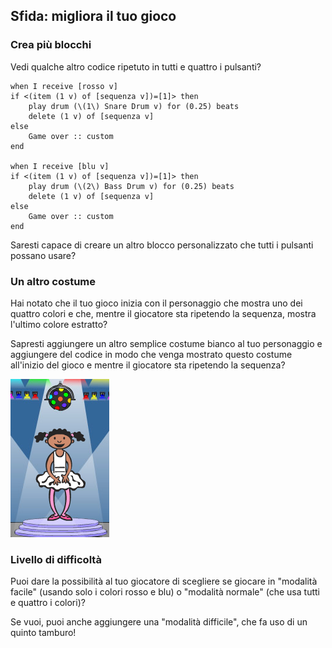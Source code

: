 ## Sfida: migliora il tuo gioco

### Crea più blocchi

Vedi qualche altro codice ripetuto in tutti e quattro i pulsanti?

```blocks3
when I receive [rosso v]
if <(item (1 v) of [sequenza v])=[1]> then
	play drum (\(1\) Snare Drum v) for (0.25) beats
	delete (1 v) of [sequenza v]
else
	Game over :: custom
end

when I receive [blu v]
if <(item (1 v) of [sequenza v])=[1]> then
	play drum (\(2\) Bass Drum v) for (0.25) beats
	delete (1 v) of [sequenza v]
else
	Game over :: custom
end
```

Saresti capace di creare un altro blocco personalizzato che tutti i pulsanti possano usare?

### Un altro costume

Hai notato che il tuo gioco inizia con il personaggio che mostra uno dei quattro colori e che, mentre il giocatore sta ripetendo la sequenza, mostra l'ultimo colore estratto?

Sapresti aggiungere un altro semplice costume bianco al tuo personaggio e aggiungere del codice in modo che venga mostrato questo costume all'inizio del gioco e mentre il giocatore sta ripetendo la sequenza?

![schermata](images/colour-white.png)

### Livello di difficoltà

Puoi dare la possibilità al tuo giocatore di scegliere se giocare in "modalità facile" (usando solo i colori rosso e blu) o "modalità normale" (che usa tutti e quattro i colori)?

Se vuoi, puoi anche aggiungere una "modalità difficile", che fa uso di un quinto tamburo!